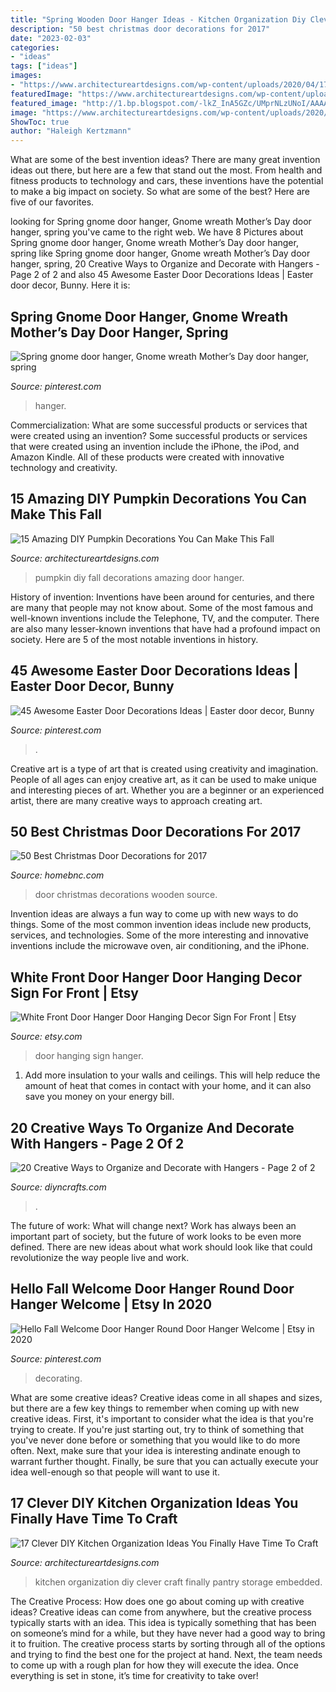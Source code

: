 ```yaml
---
title: "Spring Wooden Door Hanger Ideas - Kitchen Organization Diy Clever Craft Finally Pantry Storage Embedded"
description: "50 best christmas door decorations for 2017"
date: "2023-02-03"
categories:
- "ideas"
tags: ["ideas"]
images:
- "https://www.architectureartdesigns.com/wp-content/uploads/2020/04/17-Clever-DIY-Kitchen-Organization-Ideas-You-Finally-Have-Time-To-Craft-13.jpg"
featuredImage: "https://www.architectureartdesigns.com/wp-content/uploads/2016/10/15-Amazing-DIY-Pumpkin-Decorations-You-Can-Make-This-Fall-10.jpg"
featured_image: "http://1.bp.blogspot.com/-lkZ_InA5GZc/UMprNLzUNoI/AAAAAAAAWTc/qKFE9y-Ylu8/s1600/ChristmasDoors2012+018.JPG"
image: "https://www.architectureartdesigns.com/wp-content/uploads/2020/04/17-Clever-DIY-Kitchen-Organization-Ideas-You-Finally-Have-Time-To-Craft-13.jpg"
ShowToc: true
author: "Haleigh Kertzmann"
---
```



What are some of the best invention ideas?
There are many great invention ideas out there, but here are a few that stand out the most. From health and fitness products to technology and cars, these inventions have the potential to make a big impact on society. So what are some of the best? Here are five of our favorites.

	

		
looking for Spring gnome door hanger, Gnome wreath Mother’s Day door hanger, spring you've came to the right web. We have 8 Pictures about Spring gnome door hanger, Gnome wreath Mother’s Day door hanger, spring like Spring gnome door hanger, Gnome wreath Mother’s Day door hanger, spring, 20 Creative Ways to Organize and Decorate with Hangers - Page 2 of 2 and also 45 Awesome Easter Door Decorations Ideas | Easter door decor, Bunny. Here it is:
		
    
## Spring Gnome Door Hanger, Gnome Wreath Mother’s Day Door Hanger, Spring

<img loading=lazy src="https://i.pinimg.com/736x/17/01/1e/17011e820be4b3b139fa01568bc89e52.jpg" onerror="this.onerror=null;this.src='https://tse1.mm.bing.net/th?id=OIP.-uJk-1tYV75E7sWB6EpBZgHaJ3&amp;pid=15.1';" alt="Spring gnome door hanger, Gnome wreath Mother’s Day door hanger, spring">

_Source: pinterest.com_

>hanger. 

	

Commercialization: What are some successful products or services that were created using an invention?
Some successful products or services that were created using an invention include the iPhone, the iPod, and Amazon Kindle. All of these products were created with innovative technology and creativity.

    
## 15 Amazing DIY Pumpkin Decorations You Can Make This Fall

<img loading=lazy src="https://www.architectureartdesigns.com/wp-content/uploads/2016/10/15-Amazing-DIY-Pumpkin-Decorations-You-Can-Make-This-Fall-10.jpg" onerror="this.onerror=null;this.src='https://tse3.mm.bing.net/th?id=OIP.Fnx2V2tkVR1wo3hTCc1OagHaMj&amp;pid=15.1';" alt="15 Amazing DIY Pumpkin Decorations You Can Make This Fall">

_Source: architectureartdesigns.com_

>pumpkin diy fall decorations amazing door hanger. 

	

History of invention:
Inventions have been around for centuries, and there are many that people may not know about. Some of the most famous and well-known inventions include the Telephone, TV, and the computer. There are also many lesser-known inventions that have had a profound impact on society. Here are 5 of the most notable inventions in history.

    
## 45 Awesome Easter Door Decorations Ideas | Easter Door Decor, Bunny

<img loading=lazy src="https://i.pinimg.com/736x/6a/17/e2/6a17e25e2e5b50b25a94b6444fd25aa2.jpg" onerror="this.onerror=null;this.src='https://tse4.mm.bing.net/th?id=OIP.k-Sz-A-o5o9bB1O4CPf3lwHaJ4&amp;pid=15.1';" alt="45 Awesome Easter Door Decorations Ideas | Easter door decor, Bunny">

_Source: pinterest.com_

>. 

	

Creative art is a type of art that is created using creativity and imagination. People of all ages can enjoy creative art, as it can be used to make unique and interesting pieces of art. Whether you are a beginner or an experienced artist, there are many creative ways to approach creating art.

    
## 50 Best Christmas Door Decorations For 2017

<img loading=lazy src="http://1.bp.blogspot.com/-lkZ_InA5GZc/UMprNLzUNoI/AAAAAAAAWTc/qKFE9y-Ylu8/s1600/ChristmasDoors2012+018.JPG" onerror="this.onerror=null;this.src='https://tse3.mm.bing.net/th?id=OIP.0PoSi8gBXjOaA-_iL9kvBgHaKO&amp;pid=15.1';" alt="50 Best Christmas Door Decorations for 2017">

_Source: homebnc.com_

>door christmas decorations wooden source. 

	

Invention ideas are always a fun way to come up with new ways to do things. Some of the most common invention ideas include new products, services, and technologies. Some of the more interesting and innovative inventions include the microwave oven, air conditioning, and the iPhone.

    
## White Front Door Hanger Door Hanging Decor Sign For Front | Etsy

<img loading=lazy src="https://i.etsystatic.com/8853513/r/il/4e6ff6/2176967784/il_794xN.2176967784_mtkq.jpg" onerror="this.onerror=null;this.src='https://tse1.mm.bing.net/th?id=OIP.i51jiaaeYJJ8Di0MyBliNAHaJ4&amp;pid=15.1';" alt="White Front Door Hanger Door Hanging Decor Sign For Front | Etsy">

_Source: etsy.com_

>door hanging sign hanger. 

	

1. Add more insulation to your walls and ceilings. This will help reduce the amount of heat that comes in contact with your home, and it can also save you money on your energy bill.

    
## 20 Creative Ways To Organize And Decorate With Hangers - Page 2 Of 2

<img loading=lazy src="https://www.diyncrafts.com/wp-content/uploads/2013/10/19-shirt-hanging-trick.jpg" onerror="this.onerror=null;this.src='https://tse1.mm.bing.net/th?id=OIP.YfjB3drby5C0C4S_3nip-wHaJ4&amp;pid=15.1';" alt="20 Creative Ways to Organize and Decorate with Hangers - Page 2 of 2">

_Source: diyncrafts.com_

>. 

	

The future of work: What will change next?
Work has always been an important part of society, but the future of work looks to be even more defined. There are new ideas about what work should look like that could revolutionize the way people live and work.

    
## Hello Fall Welcome Door Hanger Round Door Hanger Welcome | Etsy In 2020

<img loading=lazy src="https://i.pinimg.com/originals/ac/5d/60/ac5d60861d19f0f608dfaf0608f01aca.jpg" onerror="this.onerror=null;this.src='https://tse3.mm.bing.net/th?id=OIP.945prU7vE72E1qyFRAURzQHaJ4&amp;pid=15.1';" alt="Hello Fall Welcome Door Hanger Round Door Hanger Welcome | Etsy in 2020">

_Source: pinterest.com_

>decorating. 

	

What are some creative ideas?
Creative ideas come in all shapes and sizes, but there are a few key things to remember when coming up with new creative ideas. First, it's important to consider what the idea is that you're trying to create. If you're just starting out, try to think of something that you've never done before or something that you would like to do more often. Next, make sure that your idea is interesting andinate enough to warrant further thought. Finally, be sure that you can actually execute your idea well-enough so that people will want to use it.

    
## 17 Clever DIY Kitchen Organization Ideas You Finally Have Time To Craft

<img loading=lazy src="https://www.architectureartdesigns.com/wp-content/uploads/2020/04/17-Clever-DIY-Kitchen-Organization-Ideas-You-Finally-Have-Time-To-Craft-13.jpg" onerror="this.onerror=null;this.src='https://tse3.mm.bing.net/th?id=OIP.24O0QzEhPGg3g5Lj0YsmSQAAAA&amp;pid=15.1';" alt="17 Clever DIY Kitchen Organization Ideas You Finally Have Time To Craft">

_Source: architectureartdesigns.com_

>kitchen organization diy clever craft finally pantry storage embedded. 

	

The Creative Process: How does one go about coming up with creative ideas?
Creative ideas can come from anywhere, but the creative process typically starts with an idea. This idea is typically something that has been on someone’s mind for a while, but they have never had a good way to bring it to fruition. The creative process starts by sorting through all of the options and trying to find the best one for the project at hand. Next, the team needs to come up with a rough plan for how they will execute the idea. Once everything is set in stone, it’s time for creativity to take over!

